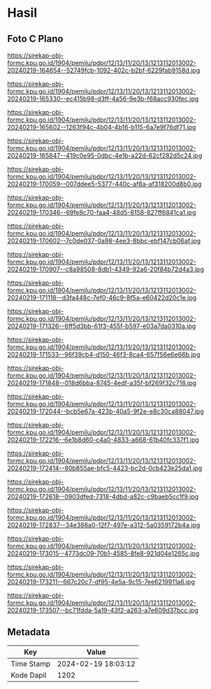 # Hasil

## Foto C Plano

https://sirekap-obj-formc.kpu.go.id/1904/pemilu/pdpr/12/13/11/20/13/1213112013002-20240219-164654--52749fcb-1092-402c-b2bf-6229fab9158d.jpg

https://sirekap-obj-formc.kpu.go.id/1904/pemilu/pdpr/12/13/11/20/13/1213112013002-20240219-165330--ec415b98-d3ff-4a56-9e3b-f68acc930fec.jpg

https://sirekap-obj-formc.kpu.go.id/1904/pemilu/pdpr/12/13/11/20/13/1213112013002-20240219-165602--1263f94c-4b04-4b16-b115-6a7e9f76df71.jpg

https://sirekap-obj-formc.kpu.go.id/1904/pemilu/pdpr/12/13/11/20/13/1213112013002-20240219-165847--419c0e95-0dbc-4e1b-a22d-62cf282d5c24.jpg

https://sirekap-obj-formc.kpu.go.id/1904/pemilu/pdpr/12/13/11/20/13/1213112013002-20240219-170059--007ddee5-5377-440c-af8a-af318200d8b0.jpg

https://sirekap-obj-formc.kpu.go.id/1904/pemilu/pdpr/12/13/11/20/13/1213112013002-20240219-170346--69fe8c70-faa4-48d5-8158-827ff6841ca1.jpg

https://sirekap-obj-formc.kpu.go.id/1904/pemilu/pdpr/12/13/11/20/13/1213112013002-20240219-170602--7c0de037-0a98-4ee3-8bbc-ebf147cb06af.jpg

https://sirekap-obj-formc.kpu.go.id/1904/pemilu/pdpr/12/13/11/20/13/1213112013002-20240219-170907--c8a98508-8db1-4349-92a6-20f84b72d4a3.jpg

https://sirekap-obj-formc.kpu.go.id/1904/pemilu/pdpr/12/13/11/20/13/1213112013002-20240219-171118--d3fa448c-7ef0-46c9-8f5a-e60422d20c1e.jpg

https://sirekap-obj-formc.kpu.go.id/1904/pemilu/pdpr/12/13/11/20/13/1213112013002-20240219-171326--6ff5d3bb-61f3-455f-b597-e03a7da0310a.jpg

https://sirekap-obj-formc.kpu.go.id/1904/pemilu/pdpr/12/13/11/20/13/1213112013002-20240219-171533--96f39cb4-d150-46f3-8ca4-657f56e6e66b.jpg

https://sirekap-obj-formc.kpu.go.id/1904/pemilu/pdpr/12/13/11/20/13/1213112013002-20240219-171848--018d6bba-8745-4edf-a35f-bf269f32c718.jpg

https://sirekap-obj-formc.kpu.go.id/1904/pemilu/pdpr/12/13/11/20/13/1213112013002-20240219-172044--bcb5e67a-423b-40a5-9f2e-e8c30ca88047.jpg

https://sirekap-obj-formc.kpu.go.id/1904/pemilu/pdpr/12/13/11/20/13/1213112013002-20240219-172216--6e1b8d60-c4a0-4833-a668-61b40fc337f1.jpg

https://sirekap-obj-formc.kpu.go.id/1904/pemilu/pdpr/12/13/11/20/13/1213112013002-20240219-172414--80b855ae-bfc5-4423-bc2d-0cb423e25da1.jpg

https://sirekap-obj-formc.kpu.go.id/1904/pemilu/pdpr/12/13/11/20/13/1213112013002-20240219-172618--0903dfed-7318-4dbd-a82c-c9baeb5cc1f9.jpg

https://sirekap-obj-formc.kpu.go.id/1904/pemilu/pdpr/12/13/11/20/13/1213112013002-20240219-172837--34e386a0-12f7-497e-a312-5a0359172b4a.jpg

https://sirekap-obj-formc.kpu.go.id/1904/pemilu/pdpr/12/13/11/20/13/1213112013002-20240219-173015--4773dc09-70b1-4585-8fe8-921d04e1265c.jpg

https://sirekap-obj-formc.kpu.go.id/1904/pemilu/pdpr/12/13/11/20/13/1213112013002-20240219-173211--667c20c7-df95-4e5a-9c15-7ee6219911a6.jpg

https://sirekap-obj-formc.kpu.go.id/1904/pemilu/pdpr/12/13/11/20/13/1213112013002-20240219-173507--bc71fdda-5a19-43f2-a263-a7e609d37bcc.jpg


## Metadata

| Key        | Value               |
| ---------- | ------------------- |
| Time Stamp | 2024-02-19 18:03:12 |
| Kode Dapil | 1202                |



